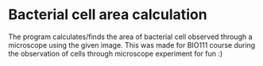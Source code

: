 # Bacterial cell area calculation

The program calculates/finds the area of bacterial cell observed through a microscope using the given image. This was made for BIO111 course during the observation of cells through microscope experiment for fun :)